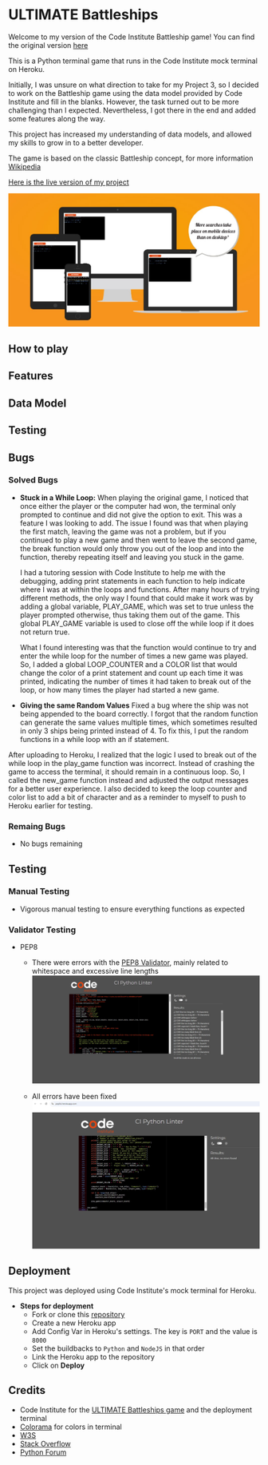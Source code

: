 # ULTIMATE Battleships
Welcome to my version of the Code Institute Battleship game! You can find the original version [here](https://p3-battleships.herokuapp.com/)

This is a Python terminal game that runs in the Code Institute mock terminal on Heroku.

Initially, I was unsure on what direction to take for my Project 3, so I decided to work on the Battleship game using the data model provided by Code Institute and fill in the blanks. However, the task turned out to be more challenging than I expected. Nevertheless, I got there in the end and added some features along the way.

This project has increased my understanding of data models, and allowed my skills to grow in to a better developer. 

The game is based on the classic Battleship concept, for more information [Wikipedia](https://en.wikipedia.org/wiki/Battleship) 

[Here is the live version of my project](https://my-battleships-version-dbd5056212a9.herokuapp.com/)

![screenshot of battleships game from i am responsive](assets/images/readme-images/responsive.jpg)

## How to play
## Features
## Data Model
## Testing
## Bugs
### Solved Bugs
- **Stuck in a While Loop:**
    When playing the original game, I noticed that once either the player or the computer had won, the terminal only prompted to continue and did not give the option to exit. This was a feature I was looking to add. The issue I found was that when playing the first match, leaving the game was not a problem, but if you continued to play a new game and then went to leave the second game, the break function would only throw you out of the loop and into the function, thereby repeating itself and leaving you stuck in the game.

    I had a tutoring session with Code Institute to help me with the debugging, adding print statements in each function to help indicate where I was at within the loops and functions. After many hours of trying different methods, the only way I found that could make it work was by adding a global variable, PLAY_GAME, which was set to true unless the player prompted otherwise, thus taking them out of the game. This global PLAY_GAME variable is used to close off the while loop if it does not return true.

    What I found interesting was that the function would continue to try and enter the while loop for the number of times a new game was played. So, I added a global LOOP_COUNTER and a COLOR list that would change the color of a print statement and count up each time it was printed, indicating the number of times it had taken to break out of the loop, or how many times the player had started a new game.

- **Giving the same Random Values**
    Fixed a bug where the ship was not being appended to the board correctly. I forgot that the random function can generate the same values multiple times, which sometimes resulted in only 3 ships being printed instead of 4. To fix this, I put the random functions in a while loop with an if statement.

After uploading to Heroku, I realized that the logic I used to break out of the while loop in the play_game function was incorrect. Instead of crashing the game to access the terminal, it should remain in a continuous loop. So, I called the new_game function instead and adjusted the output messages for a better user experience. I also decided to keep the loop counter and color list to add a bit of character and as a reminder to myself to push to Heroku earlier for testing.

### Remaing Bugs
- No bugs remaining
## Testing
### Manual Testing
- Vigorous manual testing to ensure everything functions as expected
### Validator Testing
- PEP8
  - There were errors with the [PEP8 Validator](https://pep8ci.herokuapp.com/), mainly related to whitespace and excessive line lengths
    ![screenshot of pep8 errors](assets/images/readme-images/pep8-errors.jpg)

  - All errors have been fixed
    ![screenshot of pep8 pass](assets/images/readme-images/pep8-pass.jpg)

## Deployment
This project was deployed using Code Institute's mock terminal for Heroku.
- **Steps for deployment**
  - Fork or clone this [repository](https://github.com/AndyV773/battleships)
  - Create a new Heroku app
  - Add Config Var in Heroku's settings. The key is `PORT` and the value is `8000`
  - Set the buildbacks to `Python` and `NodeJS` in that order
  - Link the Heroku app to the repository
  - Click on **Deploy**

## Credits
- Code Institute for the [ULTIMATE Battleships game](https://p3-battleships.herokuapp.com/) and the deployment terminal
- [Colorama](https://pypi.org/project/colorama/) for colors in terminal
- [W3S](https://www.w3schools.com/)
- [Stack Overflow](https://stackoverflow.com/)
- [Python Forum](https://python-forum.io/index.php)